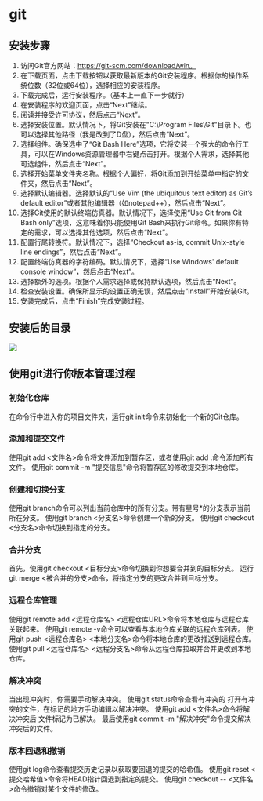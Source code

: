 # git

## 安装步骤

1. 访问Git官方网站：https://git-scm.com/download/win。
2. 在下载页面，点击下载按钮以获取最新版本的Git安装程序。根据你的操作系统位数（32位或64位），选择相应的安装程序。
3. 下载完成后，运行安装程序。（基本上一直下一步就行）
4. 在安装程序的欢迎页面，点击“Next”继续。
5. 阅读并接受许可协议，然后点击“Next”。
6. 选择安装位置。默认情况下，将Git安装在"C:\Program Files\Git"目录下。也可以选择其他路径（我是改到了D盘），然后点击“Next”。
7. 选择组件。确保选中了“Git Bash Here”选项，它将安装一个强大的命令行工具，可以在Windows资源管理器中右键点击打开。根据个人需求，选择其他可选组件，然后点击“Next”。
8. 选择开始菜单文件夹名称。根据个人偏好，将Git添加到开始菜单中指定的文件夹，然后点击“Next”。
9. 选择默认编辑器。选择默认的“Use Vim (the ubiquitous text editor) as Git’s default editor”或者其他编辑器（如notepad++），然后点击“Next”。
10. 选择Git使用的默认终端仿真器。默认情况下，选择使用“Use Git from Git Bash only”选项，这意味着你只能使用Git Bash来执行Git命令。如果你有特定的需求，可以选择其他选项，然后点击“Next”。
11. 配置行尾转换符。默认情况下，选择“Checkout as-is, commit Unix-style line endings”，然后点击“Next”。
12. 配置终端仿真器的字符编码。默认情况下，选择“Use Windows' default console window”，然后点击“Next”。
13. 选择额外的选项。根据个人需求选择或保持默认选项，然后点击“Next”。
14. 检查安装设置。确保所显示的设置正确无误，然后点击“Install”开始安装Git。
15. 安装完成后，点击“Finish”完成安装过程。

## 安装后的目录

![](C:\Users\lenovo\Pictures\Microsoft.Windows.Photos_8wekyb3d8bbwe!App\QQ截图20230713103605.png)

## 使用git进行你版本管理过程

### 初始化仓库

在命令行中进入你的项目文件夹，运行git init命令来初始化一个新的Git仓库。

### 添加和提交文件

使用git add <文件名>命令将文件添加到暂存区，或者使用git add .命令添加所有文件。
使用git commit -m "提交信息"命令将暂存区的修改提交到本地仓库。

### 创建和切换分支

使用git branch命令可以列出当前仓库中的所有分支。带有星号*的分支表示当前所在分支。
使用git branch <分支名>命令创建一个新的分支。
使用git checkout <分支名>命令切换到指定的分支。

### 合并分支

首先，使用git checkout <目标分支>命令切换到你想要合并到的目标分支。
运行git merge <被合并的分支>命令，将指定分支的更改合并到目标分支。

### 远程仓库管理

使用git remote add <远程仓库名> <远程仓库URL>命令将本地仓库与远程仓库关联起来。
使用git remote -v命令可以查看与本地仓库关联的远程仓库列表。
使用git push <远程仓库名> <本地分支名>命令将本地仓库的更改推送到远程仓库。
使用git pull <远程仓库名> <远程分支名>命令从远程仓库拉取并合并更改到本地仓库。

### 解决冲突

当出现冲突时，你需要手动解决冲突。
使用git status命令查看有冲突的
 打开有冲突的文件，在标记的地方手动编辑以解决冲突。
使用git add <文件名>命令将解决冲突后  文件标记为已解决。
最后使用git commit -m "解决冲突"命令提交解决冲突后的文件。

### 版本回退和撤销

使用git log命令查看提交历史记录以获取要回退的提交的哈希值。
使用git reset <提交哈希值>命令将HEAD指针回退到指定的提交。
使用git checkout -- <文件名>命令撤销对某个文件的修改。